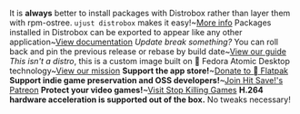 It is **always** better to install packages with Distrobox rather than layer them with rpm-ostree. `ujust distrobox` makes it easy!~[More info](https://docs.bazzite.gg/Installing_and_Managing_Software/Distrobox/)
Packages installed in Distrobox can be exported to appear like any other application~[View documentation](https://distrobox.it/usage/distrobox-export/)
*Update break something?* You can roll back and pin the previous release or rebase by build date~[View our guide](https://docs.bazzite.gg/Installing_and_Managing_Software/Updates_Rollbacks_and_Rebasing/rolling_back_system_updates/)
*This isn't a distro*, this is a custom image built on  Fedora Atomic Desktop technology~[View our mission](https://ublue.it/mission/)
**Support the app store!**~[Donate to  Flatpak](https://opencollective.com/flatpak)
**Support indie game preservation and OSS developers!**~[Join Hit Save!'s Patreon](https://patreon.com/hitsave)
**Protect your video games!**~[Visit Stop Killing Games](https://www.stopkillinggames.com/)
**H.264 hardware acceleration is supported out of the box.** No tweaks necessary!